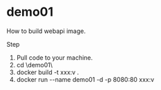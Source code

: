 # demo01
How to build webapi image.

Step
1. Pull code to your machine.
2. cd \demo01\
3. docker build -t xxx:v .
4. docker run --name demo01 -d -p 8080:80 xxx:v

